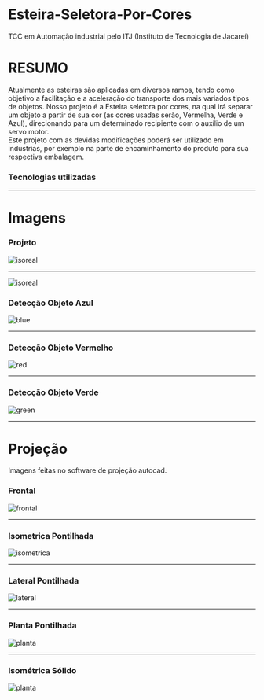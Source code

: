 # Esteira-Seletora-Por-Cores
TCC em Automação industrial pelo ITJ (Instituto de Tecnologia de Jacareí)

# RESUMO

Atualmente as esteiras são aplicadas em diversos ramos, tendo como objetivo a facilitação e a aceleração do transporte dos mais variados tipos de objetos. Nosso projeto é a Esteira seletora por cores, na qual irá separar um objeto a partir de sua cor (as cores usadas serão, Vermelha, Verde e Azul), direcionando para um determinado recipiente com o auxílio de um servo motor.     
Este projeto com as devidas modificações poderá ser utilizado em industrias, por exemplo na parte de encaminhamento do produto para sua respectiva embalagem.

### Tecnologias utilizadas

---

# Imagens

### Projeto
![isoreal](Imagens/IsometricaReal.jpg)

---

![isoreal](Imagens/Blocos.jpg)

### Detecção Objeto Azul
![blue](Imagens/blue.jpg)

---

### Detecção Objeto Vermelho
![red](Imagens/red.jpg)

---

### Detecção Objeto Verde
![green](Imagens/green.jpg)

---

# Projeção
Imagens feitas no software de projeção autocad.

### Frontal
![frontal](Imagens/FrontalPontilhada.jpg)

---

### Isometrica Pontilhada
![isometrica](Imagens/IsometricaPontilhada.jpg)

---

### Lateral Pontilhada
![lateral](Imagens/LateralPontilhada.jpg)

---

### Planta Pontilhada
![planta](Imagens/PlantaPontilhada.jpg)

---

### Isométrica Sólido
![planta](Imagens/solido.jpg)
